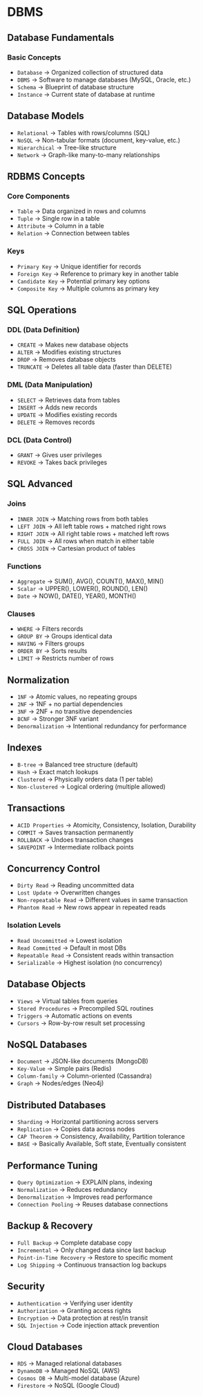 # DBMS

## Database Fundamentals
### Basic Concepts
- `Database` → Organized collection of structured data  
- `DBMS` → Software to manage databases (MySQL, Oracle, etc.)  
- `Schema` → Blueprint of database structure  
- `Instance` → Current state of database at runtime  

## Database Models
- `Relational` → Tables with rows/columns (SQL)  
- `NoSQL` → Non-tabular formats (document, key-value, etc.)  
- `Hierarchical` → Tree-like structure  
- `Network` → Graph-like many-to-many relationships  

## RDBMS Concepts
### Core Components
- `Table` → Data organized in rows and columns  
- `Tuple` → Single row in a table  
- `Attribute` → Column in a table  
- `Relation` → Connection between tables  

### Keys
- `Primary Key` → Unique identifier for records  
- `Foreign Key` → Reference to primary key in another table  
- `Candidate Key` → Potential primary key options  
- `Composite Key` → Multiple columns as primary key  

## SQL Operations
### DDL (Data Definition)
- `CREATE` → Makes new database objects  
- `ALTER` → Modifies existing structures  
- `DROP` → Removes database objects  
- `TRUNCATE` → Deletes all table data (faster than DELETE)  

### DML (Data Manipulation)
- `SELECT` → Retrieves data from tables  
- `INSERT` → Adds new records  
- `UPDATE` → Modifies existing records  
- `DELETE` → Removes records  

### DCL (Data Control)
- `GRANT` → Gives user privileges  
- `REVOKE` → Takes back privileges  

## SQL Advanced
### Joins
- `INNER JOIN` → Matching rows from both tables  
- `LEFT JOIN` → All left table rows + matched right rows  
- `RIGHT JOIN` → All right table rows + matched left rows  
- `FULL JOIN` → All rows when match in either table  
- `CROSS JOIN` → Cartesian product of tables  

### Functions
- `Aggregate` → SUM(), AVG(), COUNT(), MAX(), MIN()  
- `Scalar` → UPPER(), LOWER(), ROUND(), LEN()  
- `Date` → NOW(), DATE(), YEAR(), MONTH()  

### Clauses
- `WHERE` → Filters records  
- `GROUP BY` → Groups identical data  
- `HAVING` → Filters groups  
- `ORDER BY` → Sorts results  
- `LIMIT` → Restricts number of rows  

## Normalization
- `1NF` → Atomic values, no repeating groups  
- `2NF` → 1NF + no partial dependencies  
- `3NF` → 2NF + no transitive dependencies  
- `BCNF` → Stronger 3NF variant  
- `Denormalization` → Intentional redundancy for performance  

## Indexes
- `B-tree` → Balanced tree structure (default)  
- `Hash` → Exact match lookups  
- `Clustered` → Physically orders data (1 per table)  
- `Non-clustered` → Logical ordering (multiple allowed)  

## Transactions
- `ACID Properties` → Atomicity, Consistency, Isolation, Durability  
- `COMMIT` → Saves transaction permanently  
- `ROLLBACK` → Undoes transaction changes  
- `SAVEPOINT` → Intermediate rollback points  

## Concurrency Control
- `Dirty Read` → Reading uncommitted data  
- `Lost Update` → Overwritten changes  
- `Non-repeatable Read` → Different values in same transaction  
- `Phantom Read` → New rows appear in repeated reads  

### Isolation Levels
- `Read Uncommitted` → Lowest isolation  
- `Read Committed` → Default in most DBs  
- `Repeatable Read` → Consistent reads within transaction  
- `Serializable` → Highest isolation (no concurrency)  

## Database Objects
- `Views` → Virtual tables from queries  
- `Stored Procedures` → Precompiled SQL routines  
- `Triggers` → Automatic actions on events  
- `Cursors` → Row-by-row result set processing  

## NoSQL Databases
- `Document` → JSON-like documents (MongoDB)  
- `Key-Value` → Simple pairs (Redis)  
- `Column-family` → Column-oriented (Cassandra)  
- `Graph` → Nodes/edges (Neo4j)  

## Distributed Databases
- `Sharding` → Horizontal partitioning across servers  
- `Replication` → Copies data across nodes  
- `CAP Theorem` → Consistency, Availability, Partition tolerance  
- `BASE` → Basically Available, Soft state, Eventually consistent  

## Performance Tuning
- `Query Optimization` → EXPLAIN plans, indexing  
- `Normalization` → Reduces redundancy  
- `Denormalization` → Improves read performance  
- `Connection Pooling` → Reuses database connections  

## Backup & Recovery
- `Full Backup` → Complete database copy  
- `Incremental` → Only changed data since last backup  
- `Point-in-Time Recovery` → Restore to specific moment  
- `Log Shipping` → Continuous transaction log backups  

## Security
- `Authentication` → Verifying user identity  
- `Authorization` → Granting access rights  
- `Encryption` → Data protection at rest/in transit  
- `SQL Injection` → Code injection attack prevention  

## Cloud Databases
- `RDS` → Managed relational databases  
- `DynamoDB` → Managed NoSQL (AWS)  
- `Cosmos DB` → Multi-model database (Azure)  
- `Firestore` → NoSQL (Google Cloud)  
